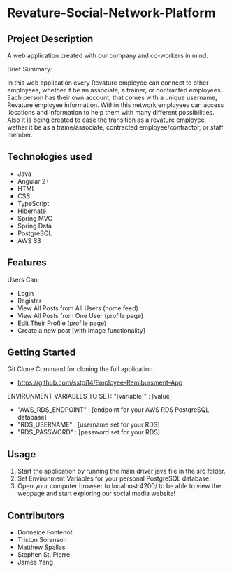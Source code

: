 # Revature-Social-Network-Platform

## Project Description

A web application created with our company and co-workers in mind.

Brief Summary:

In this web application every Revature employee can connect to other employees, whether it be an associate, a trainer, or contracted employees. Each person has their own account, that comes with a unique username, Revature employee information. Within this network employees can access llocations and information to help them with many different possibilities. Also it is being created to ease the transition as a revature employee, wether it be as a traine/associate, contracted employee/contractor, or staff member.

## Technologies used

* Java
* Angular 2+
* HTML
* CSS
* TypeScript
* Hibernate
* Spring MVC
* Spring Data
* PostgreSQL
* AWS S3

## Features

Users Can:
* Login
* Register
* View All Posts from All Users (home feed)
* View All Posts from One User (profile page)
* Edit Their Profile (profile page)
* Create a new post [with image functionality]

## Getting Started

Git Clone Command for cloning the full application
* https://github.com/sstpi14/Employee-Remibursment-App

ENVIRONMENT VARIABLES TO SET: "[variable]" : [value]

* "AWS_RDS_ENDPOINT" : [endpoint for your AWS RDS PostgreSQL database]
* "RDS_USERNAME" : [username set for your RDS]
* "RDS_PASSWORD" : [password set for your RDS]

## Usage

1. Start the application by running the main driver java file in the src folder.
2. Set Environment Variables for your personal PostgreSQL database.
3. Open your computer browser to localhost:4200/ to be able to view the webpage and start exploring our social media website!

## Contributors 

* Donneice Fontenot
* Triston Sorenson
* Matthew Spallas
* Stephen St. Pierre 
* James Yang
